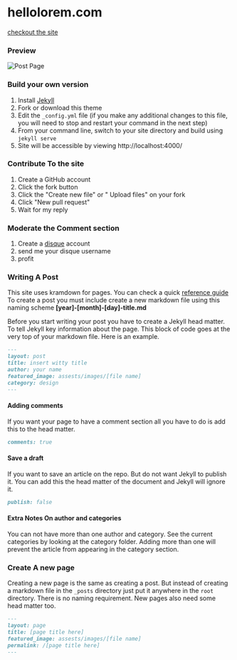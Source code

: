 hellolorem.com
============

[checkout the site](hellolorem.com)

### Preview
![Post Page](https://github.com/halfsail/halfsail.github.io/tree/master/assets/images/preview.png "Desktop screenshot")

### Build your own version
1. Install [Jekyll](http://jekyllrb.com/)
2. Fork or download this theme
3. Edit the `_config.yml` file (if you make any additional changes to this file, you will need to stop and restart your command in the next step)
4. From your command line, switch to your site directory and build using `jekyll serve`
5. Site will be accessible by viewing http://localhost:4000/

### Contribute To the site
1. Create a GitHub account
2. Click the fork button
3. Click the "Create new file" or " Upload files" on your fork
4. Click "New pull request"
5. Wait for my reply

### Moderate the Comment section
1. Create a [disque](https://disqus.com/) account
2. send me your disque username
3. profit

### Writing A Post
This site uses kramdown for pages. You can check a quick [reference guide](https://kramdown.gettalong.org/quickref.html "Kramdown guide")
To create a post you must include create a new markdown file using this naming scheme **[year]-[month]-[day]-title.md**

Before you start writing your post you have to create a Jekyll head matter. To tell Jekyll key information about the page. This block of code goes at the very top of your markdown file. Here is an example.

~~~ markdown
---
layout: post
title: insert witty title
author: your name
featured_image: assests/images/[file name]
category: design
---
~~~

#### Adding comments
If you want your page to have a comment section all you have to do is add this to the head matter.

~~~ markdown
comments: true
~~~

#### Save a draft
If you want to save an article on the repo. But do not want Jekyll to publish it. You can add this the head matter of the document and Jekyll will ignore it.
~~~ markdown
publish: false
~~~

#### Extra Notes On author and categories
You can not have more than one author and category. See the current categories by looking at the category folder.
Adding more than one will prevent the article from appearing in the category section.

### Create A new page
Creating a new page is the same as creating a post. But instead of creating a markdown file in the `_posts` directory just put it anywhere in the `root` directory. There is no naming requirement. New pages also need some head matter too.
~~~ markdown
---
layout: page
title: [page title here]
featured_image: assests/images/[file name]
permalink: /[page title here]
---
~~~
